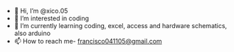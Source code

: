 - 👋 Hi, I’m @xico.05
- 👀 I’m interested in coding
- 🌱 I’m currently learning coding, excel, access and hardware schematics, also arduino
- 📫 How to reach me- francisco041105@gmail.com

<!---
chicofdd/chicofdd is a ✨ special ✨ repository because its `README.md` (this file) appears on your GitHub profile.
You can click the Preview link to take a look at your changes.
--->
